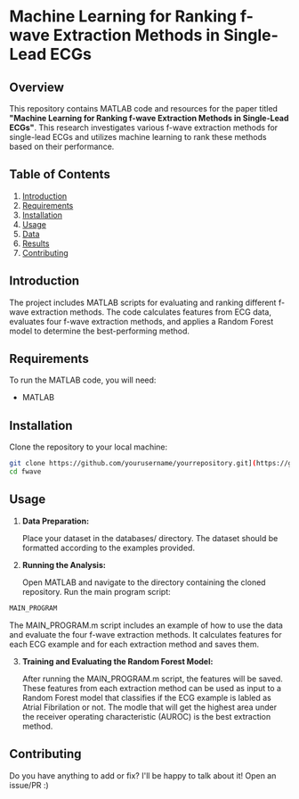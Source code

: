 # Machine Learning for Ranking f-wave Extraction Methods in Single-Lead ECGs

## Overview

This repository contains MATLAB code and resources for the paper titled **"Machine Learning for Ranking f-wave Extraction Methods in Single-Lead ECGs"**. This research investigates various f-wave extraction methods for single-lead ECGs and utilizes machine learning to rank these methods based on their performance.

## Table of Contents

1. [Introduction](#introduction)
2. [Requirements](#requirements)
3. [Installation](#installation)
4. [Usage](#usage)
5. [Data](#data)
6. [Results](#results)
7. [Contributing](#contributing)


## Introduction

The project includes MATLAB scripts for evaluating and ranking different f-wave extraction methods. The code calculates features from ECG data, evaluates four f-wave extraction methods, and applies a Random Forest model to determine the best-performing method.

## Requirements

To run the MATLAB code, you will need:

- MATLAB

## Installation

Clone the repository to your local machine:

```bash
git clone https://github.com/yourusername/yourrepository.git](https://github.com/noambenmoshe/fwave.git
cd fwave
```

## Usage

1. **Data Preparation:**
   
   Place your dataset in the databases/ directory. The dataset should be formatted according to the examples provided.

3. **Running the Analysis:**
   
   Open MATLAB and navigate to the directory containing the cloned repository.
Run the main program script:
```bash
MAIN_PROGRAM
```
The MAIN_PROGRAM.m script includes an example of how to use the data and evaluate the four f-wave extraction methods. It calculates features for each ECG example and for each extraction method and saves them.

3. **Training and Evaluating the Random Forest Model:**
   
   After running the MAIN_PROGRAM.m script, the features will be saved. These features from each extraction method can be used as input to a Random Forest model that classifies if the ECG example is labled as Atrial Fibrilation or not. 
The modle that will get the highest area under the receiver operating characteristic (AUROC) is the best extraction method.


## Contributing

 Do you have anything to add or fix? I'll be happy to talk about it! Open an issue/PR :)
